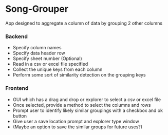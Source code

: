 # Song-Grouper
App designed to aggregate a column of data by grouping 2 other columns

### Backend
* Specify column names
* Specify data header row
* Specify sheet number (Optional)
* Read in a csv or excel file specified
* Collect the unique keys from each column
* Perform some sort of similarity detection on the grouping keys


### Frontend
* GUI which has a drag and drop or explorer to select a csv or excel file
* Once selected, provide a method to select the columns and rows
* Prompt user to identify likely similar groupings with a checkbox and ok button
* Give user a save location prompt and explorer type window
* (Maybe an option to save the similar groups for future uses?)
